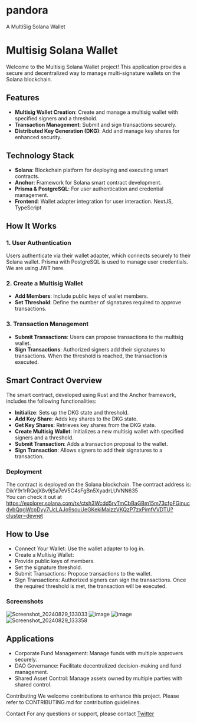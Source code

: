 # pandora
A MultiSig Solana Wallet 
# Multisig Solana Wallet

Welcome to the Multisig Solana Wallet project! This application provides a secure and decentralized way to manage multi-signature wallets on the Solana blockchain.

## Features

- **Multisig Wallet Creation**: Create and manage a multisig wallet with specified signers and a threshold.
- **Transaction Management**: Submit and sign transactions securely.
- **Distributed Key Generation (DKG)**: Add and manage key shares for enhanced security.

## Technology Stack

- **Solana**: Blockchain platform for deploying and executing smart contracts.
- **Anchor**: Framework for Solana smart contract development.
- **Prisma & PostgreSQL**: For user authentication and credential management.
- **Frontend**: Wallet adapter integration for user interaction. NextJS, TypeScript

## How It Works

### 1. User Authentication

Users authenticate via their wallet adapter, which connects securely to their Solana wallet. Prisma with PostgreSQL is used to manage user credentials. We are using JWT here. 

### 2. Create a Multisig Wallet

- **Add Members**: Include public keys of wallet members.
- **Set Threshold**: Define the number of signatures required to approve transactions.

### 3. Transaction Management

- **Submit Transactions**: Users can propose transactions to the multisig wallet.
- **Sign Transactions**: Authorized signers add their signatures to transactions. When the threshold is reached, the transaction is executed.

## Smart Contract Overview

The smart contract, developed using Rust and the Anchor framework, includes the following functionalities:

- **Initialize**: Sets up the DKG state and threshold.
- **Add Key Share**: Adds key shares to the DKG state.
- **Get Key Shares**: Retrieves key shares from the DKG state.
- **Create Multisig Wallet**: Initializes a new multisig wallet with specified signers and a threshold.
- **Submit Transaction**: Adds a transaction proposal to the wallet.
- **Sign Transaction**: Allows signers to add their signatures to a transaction.


### Deployment
The contract is deployed on the Solana blockchain. The contract address is: DikY9r1rRQojX8v9jSa7eV5C4sFgBn5XyadrLUVNN635
<br> 
You can check it out at https://explorer.solana.com/tx/ctsh3Wcdd5rvTmCbBaGBm15m73cfpFGinucdvbQqgWcpDyy7UcLAJo9souUeGKekiMaizzVKQzP7zxPimfVVDTU?cluster=devnet

## How to Use
- Connect Your Wallet: Use the wallet adapter to log in.
- Create a Multisig Wallet:
- Provide public keys of members.
- Set the signature threshold.
- Submit Transactions: Propose transactions to the wallet.
- Sign Transactions: Authorized signers can sign the transactions. Once the required threshold is met, the transaction will be executed.

### Screenshots 
![Screenshot_20240829_133033](https://github.com/user-attachments/assets/017d6149-e0b5-48e1-91f5-34fa4c3df72e)
![image](https://github.com/user-attachments/assets/3b914f79-b91e-4b0b-9000-3bd69863edc7)
![image](https://github.com/user-attachments/assets/c556c35b-ff2f-4713-ae63-9ad3e3bbc81c)
![Screenshot_20240829_133358](https://github.com/user-attachments/assets/98f4c7ee-5657-4ed2-8d90-babe92d04a76)



  
## Applications
- Corporate Fund Management: Manage funds with multiple approvers securely.
- DAO Governance: Facilitate decentralized decision-making and fund management.
- Shared Asset Control: Manage assets owned by multiple parties with shared control.


Contributing
We welcome contributions to enhance this project. Please refer to CONTRIBUTING.md for contribution guidelines.

Contact
For any questions or support, please contact [Twitter](https://x.com/sargam_puram)







